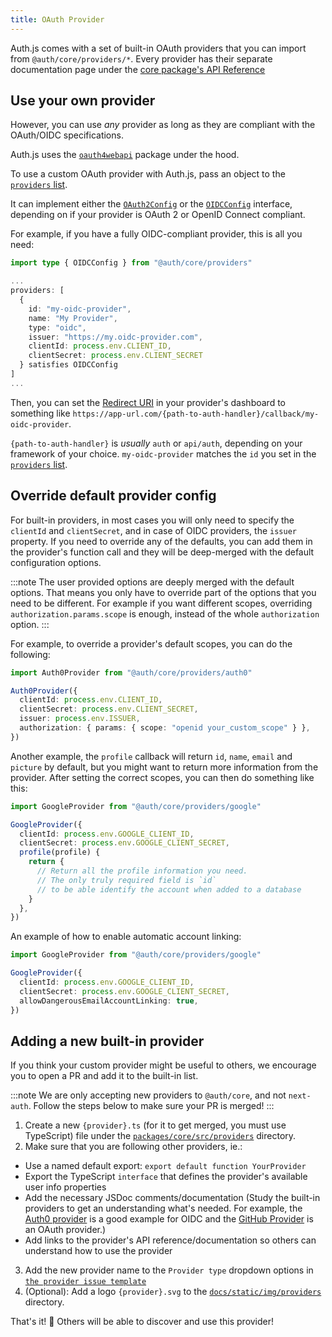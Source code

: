 ```yaml
---
title: OAuth Provider
---
```


Auth.js comes with a set of built-in OAuth providers that you can import from `@auth/core/providers/*`. Every provider has their separate documentation page under the [core package's API Reference](/reference/core)

## Use your own provider

However, you can use _any_ provider as long as they are compliant with the OAuth/OIDC specifications.

Auth.js uses the [`oauth4webapi`](https://github.com/panva/oauth4webapi/blob/main/docs/README.md) package under the hood.

To use a custom OAuth provider with Auth.js, pass an object to the [`providers` list](/reference/core#providers).

It can implement either the [`OAuth2Config`](/reference/core/providers#oauth2configprofile) or the [`OIDCConfig`](/reference/core/providers#oidcconfigprofile) interface, depending on if your provider is OAuth 2 or OpenID Connect compliant.

For example, if you have a fully OIDC-compliant provider, this is all you need:

```ts
import type { OIDCConfig } from "@auth/core/providers"

...
providers: [
  {
    id: "my-oidc-provider",
    name: "My Provider",
    type: "oidc",
    issuer: "https://my.oidc-provider.com",
    clientId: process.env.CLIENT_ID,
    clientSecret: process.env.CLIENT_SECRET
  } satisfies OIDCConfig
]
...
```

Then, you can set the [Redirect URI](https://www.ietf.org/archive/id/draft-ietf-oauth-v2-1-07.html#name-client-redirection-endpoint) in your provider's dashboard to something like `https://app-url.com/{path-to-auth-handler}/callback/my-oidc-provider`.

`{path-to-auth-handler}` is _usually_ `auth` or `api/auth`, depending on your framework of your choice.
`my-oidc-provider` matches the `id` you set in the [`providers` list](/reference/core#providers).

## Override default provider config

For built-in providers, in most cases you will only need to specify the `clientId` and `clientSecret`, and in case of OIDC providers, the `issuer` property. If you need to override any of the defaults, you can add them in the provider's function call and they will be deep-merged with the default configuration options.

:::note
The user provided options are deeply merged with the default options. That means you only have to override part of the options that you need to be different. For example if you want different scopes, overriding `authorization.params.scope` is enough, instead of the whole `authorization` option.
:::

For example, to override a provider's default scopes, you can do the following:

```ts
import Auth0Provider from "@auth/core/providers/auth0"

Auth0Provider({
  clientId: process.env.CLIENT_ID,
  clientSecret: process.env.CLIENT_SECRET,
  issuer: process.env.ISSUER,
  authorization: { params: { scope: "openid your_custom_scope" } },
})
```

Another example, the `profile` callback will return `id`, `name`, `email` and `picture` by default, but you might want to return more information from the provider. After setting the correct scopes, you can then do something like this:

```ts
import GoogleProvider from "@auth/core/providers/google"

GoogleProvider({
  clientId: process.env.GOOGLE_CLIENT_ID,
  clientSecret: process.env.GOOGLE_CLIENT_SECRET,
  profile(profile) {
    return {
      // Return all the profile information you need.
      // The only truly required field is `id`
      // to be able identify the account when added to a database
    }
  },
})
```

An example of how to enable automatic account linking:

```ts
import GoogleProvider from "@auth/core/providers/google"

GoogleProvider({
  clientId: process.env.GOOGLE_CLIENT_ID,
  clientSecret: process.env.GOOGLE_CLIENT_SECRET,
  allowDangerousEmailAccountLinking: true,
})
```

## Adding a new built-in provider

If you think your custom provider might be useful to others, we encourage you to open a PR and add it to the built-in list.

:::note
We are only accepting new providers to `@auth/core`, and not `next-auth`. Follow the steps below to make sure your PR is merged!
:::

1. Create a new `{provider}.ts` (for it to get merged, you must use TypeScript) file under the [`packages/core/src/providers`](https://github.com/nextauthjs/next-auth/tree/main/packages/core/src/providers) directory.
2. Make sure that you are following other providers, ie.:

- Use a named default export: `export default function YourProvider`
- Export the TypeScript `interface` that defines the provider's available user info properties
- Add the necessary JSDoc comments/documentation (Study the built-in providers to get an understanding what's needed. For example, the [Auth0 provider](https://github.com/nextauthjs/next-auth/blob/main/packages/core/src/providers/auth0.ts) is a good example for OIDC and the [GitHub Provider](https://github.com/nextauthjs/next-auth/blob/main/packages/core/src/providers/github.ts) is an OAuth provider.)
- Add links to the provider's API reference/documentation so others can understand how to use the provider

3. Add the new provider name to the `Provider type` dropdown options in [`the provider issue template`](https://github.com/nextauthjs/next-auth/edit/main/.github/ISSUE_TEMPLATE/2_bug_provider.yml)
4. (Optional): Add a logo `{provider}.svg` to the [`docs/static/img/providers`](https://github.com/nextauthjs/next-auth/tree/main/docs/static/img/providers) directory.

That's it! 🎉 Others will be able to discover and use this provider!
